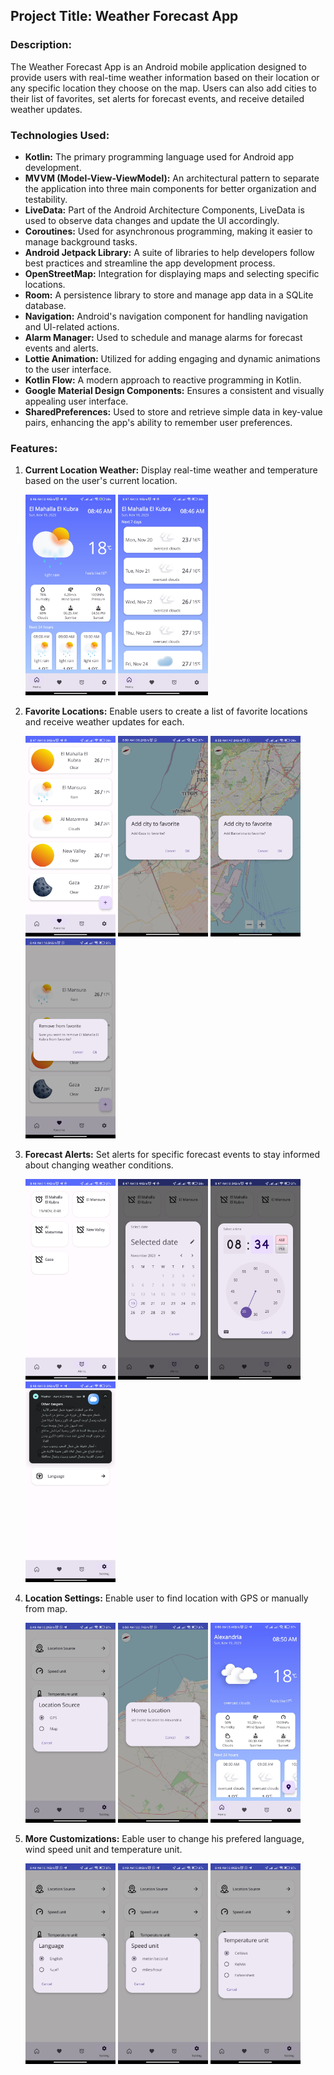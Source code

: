 ## Project Title: Weather Forecast App

### Description:
The Weather Forecast App is an Android mobile application designed to provide users with real-time weather information based on their location or any specific location they choose on the map. Users can also add cities to their list of favorites, set alerts for forecast events, and receive detailed weather updates.

### Technologies Used:
- **Kotlin:** The primary programming language used for Android app development.
- **MVVM (Model-View-ViewModel):** An architectural pattern to separate the application into three main components for better organization and testability.
- **LiveData:** Part of the Android Architecture Components, LiveData is used to observe data changes and update the UI accordingly.
- **Coroutines:** Used for asynchronous programming, making it easier to manage background tasks.
- **Android Jetpack Library:** A suite of libraries to help developers follow best practices and streamline the app development process.
- **OpenStreetMap:** Integration for displaying maps and selecting specific locations.
- **Room:** A persistence library to store and manage app data in a SQLite database.
- **Navigation:** Android's navigation component for handling navigation and UI-related actions.
- **Alarm Manager:** Used to schedule and manage alarms for forecast events and alerts.
- **Lottie Animation:** Utilized for adding engaging and dynamic animations to the user interface.
- **Kotlin Flow:** A modern approach to reactive programming in Kotlin.
- **Google Material Design Components:** Ensures a consistent and visually appealing user interface.
- **SharedPreferences:** Used to store and retrieve simple data in key-value pairs, enhancing the app's ability to remember user preferences.

### Features:
1. **Current Location Weather:** Display real-time weather and temperature based on the user's current location.
   
   <img src="./images/home.jpg" alt="Home screenshot" width=30%>  <img src="./images/home_days.jpg" alt="Home days screenshot" width=30%> 
    
2. **Favorite Locations:** Enable users to create a list of favorite locations and receive weather updates for each.

   <img src="./images/favorite.jpg" alt="favorite screenshot" width=30%>  <img src="./images/add_favorite.jpg" alt="add favorite screenshot" width=30%>  <img src="./images/add_favorite_2.jpg" alt="add favorite2 screenshot" width=30%>  <img src="./images/remove_favorite.jpg" alt="remove favorite screenshot" width=30%>
     
3. **Forecast Alerts:** Set alerts for specific forecast events to stay informed about changing weather conditions.

   <img src="./images/alarm_list.jpg" alt="alarm list screenshot" width=30%>  <img src="./images/alarm_days.jpg" alt="alarm day screenshot" width=30%>  <img src="./images/alarm_hours.jpg" alt="alarm hours screenshot" width=30%>  <img src="./images/notifications.jpg" alt="notification screenshot" width=30%>
   
4. **Location Settings:** Enable user to find location with GPS or manually from map.
   
   <img src="./images/location_settings.jpg" alt="location in settings screenshot" width=30%>  <img src="./images/set_home_location.jpg" alt="set home location screenshot" width=30%>  <img src="./images/home_changed.jpg" alt="changed home screenshot" width=30%>
   
5. **More Customizations:** Eable user to change his prefered language, wind speed unit and temperature unit.

   <img src="./images/language_settings.jpg" alt="language settings screenshot" width=30%>  <img src="./images/speed unit settings.jpg" alt="wind speed screenshot" width=30%>  <img src="./images/temperature settings.jpg" alt="temperature settings screenshot" width=30%>
